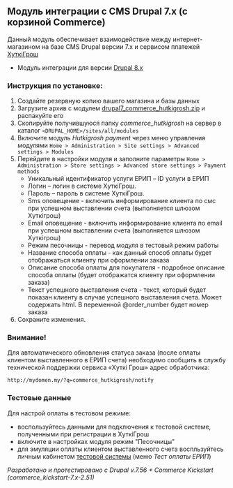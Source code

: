 ## Модуль интеграции с CMS Drupal 7.x (с корзиной Commerce)

Данный модуль обеспечивает взаимодействие между интернет-магазином на базе CMS Drupal версии 7.x и сервисом платежей [ХуткiГрош](https://hutkigrosh.by)
* Модуль интеграции для версии [Drupal 8.x](https://github.com/esasby/hgrosh/blob/master/CMS/Plugins/Drupal/8.x)
  
### Инструкция по установке:
1. Создайте резервную копию вашего магазина и базы данных
2. Загрузите архив с модулем [drupal7_commerce_hutkigrosh.zip](https://github.com/esasby/hutkigrosh-drupal7-commerce1-module/blob/master/drupal7_commerce_hutkigrosh.zip) и распакуйте его
3. Скопируйте получившуюся папку _commerce_hutkigrosh_ на сервер в каталог 
```<DRUPAL_HOME>/sites/all/modules```
4. Включите модуль _Hutkigrosh payment_ через меню управления модулями 
```Home > Administration > Site settings > Advanced settings > Modules```
5. Перейдите в настройки модуля и заполните параметры
```Home > Administration > Store settings > Advanced store settings > Payment methods```
    * Уникальный идентификатор услуги ЕРИП – ID услуги в ЕРИП
    * Логин – логин в системе ХуткiГрош.
    * Пароль – пароль в системе ХуткiГрош.
    * Sms оповещение - включить информирование клиента по смс при успешном выставлении счета (выполняется шлюзом Хуткiгрош)
    * Email оповещение - включить информирование клиента по email при успешном выставлении счета (выполняется шлюзом Хуткiгрош)
    * Режим песочницы - перевод модуля в тестовый режим работы
    * Название способа оплаты - как данный способ оплаты будет отображаться клиенту при оформлении заказа
    * Описание способа оплаты для покупателя - подробное описание способа оплаты (будет отображатся клиенту при оформлении заказа)    
    * Текст успешного выставления счета - текст, который будет показан клиенту в случае успешного выставления счета. Может содержать html. В переменной @order_number будет номер заказа           
6. Сохраните изменения.

### Внимание!
Для автоматического обновления статуса заказа (после оплаты клиентом выставленного в ЕРИП счета) необходимо сообщить в службу технической поддержки сервиса «Хуткi Грош» адрес обработчика:
```
http://mydomen.my/?q=commerce_hutkigrosh/notify
```

### Тестовые данные
Для настрой оплаты в тестовом режиме:
 * воспользуйтесь данными для подключения к тестовой системе, полученными при регистрации в ХуткiГрош
 * включите в настройках модуля режим "Песочницы" 
 * для эмуляции оплаты клиентом выставленного счета воспльзуйтесь личным кабинетом [тестовой системы](https://trial.hgrosh.by) (меню _Тест оплаты ЕРИП_)

_Разработано и протестировано с Drupal v.7.56 + Commerce Kickstart (commerce_kickstart-7.x-2.51)_


